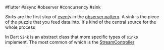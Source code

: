 #flutter #async #observer #concurrency #sink

_Sinks_ are the first stop of [event](/event)s in the [observer pattern](/techstack/flutter/observer%20pattern.md). A sink is the piece of the puzzle that you feed data into. It's kind of the central source for the whole process

In Dart `Sink` is an abstract class that more specific types of `sink`s implement. The most common of which is the [StreamController](/techstack/flutter/StreamController)
